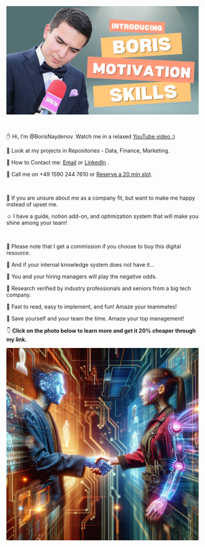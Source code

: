 

[![About me: skills and motivation](https://github.com/BorisNaydenov/BorisNaydenov/blob/main/Can%20you%20introduce%20yourself.png)](https://youtu.be/Za_QAHPWQnw?si=tH9PpevlxNYDtxPT)

<br>

:hand: Hi, I’m @BorisNaydenov. Watch me in а relaxed [YouTube video :)](https://youtu.be/Za_QAHPWQnw?si=tH9PpevlxNYDtxPT)  
 
 👀 Look at my projects in Repositories - Data, Finance, Marketing.

👀 How to Contact me:                <a href="mailto:borissnaydenov@gmail.com">Email</a> or <a href="https://www.linkedin.com/in/boris-naydenov/">LinkedIn</a> . 

👀 Call me on +49 1590 244 7610 or 
 [Reserve a 20 min slot](https://calendar.app.google/eNwAEaZ4HGrDLoR4A). 

<br>

:baby: If you are unsure about me as a company fit, but want to make me happy instead of upset me. 



:relaxed: I have a guide, notion add-on, and optimization system that will make you shine among your team!

<br>

:pray:  Please note that I get a commission if you choose to buy this digital resource.
     
:pray: And if your internal knowledge system does not have it...    


:pray: You and your hiring managers will play the negative odds. 

:gem: Research verified by industry professionals and seniors from a big tech company. 

:gem: Fast to read, easy to implement, and fun! Amaze your teammates!

:gem: Save yourself and your team the time. Amaze your top management! 

:point_down:   **Click on the photo below to learn more and get it 20% cheaper through my link.**
<br>

[![Ay](https://github.com/BorisNaydenov/BorisNaydenov/blob/main/Designer.jpeg)](https://borissnayden.gumroad.com/l/ruihnmq)
  
  

  






<!---
BorisNaydenov/BorisNaydenov is a ✨ special ✨ repository because its `README.md` (this file) appears on your GitHub profile.
You can click the Preview link to take a look at your changes.
--->

